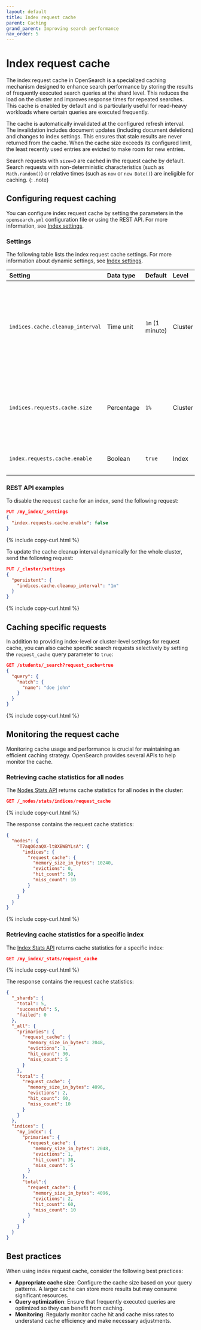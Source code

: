 ```yaml
---
layout: default
title: Index request cache
parent: Caching
grand_parent: Improving search performance
nav_order: 5
---
```


# Index request cache

The index request cache in OpenSearch is a specialized caching mechanism designed to enhance search performance by storing the results of frequently executed search queries at the shard level. This reduces the load on the cluster and improves response times for repeated searches. This cache is enabled by default and is particularly useful for read-heavy workloads where certain queries are executed frequently.

The cache is automatically invalidated at the configured refresh interval. The invalidation includes document updates (including document deletions) and changes to index settings. This ensures that stale results are never returned from the cache. When the cache size exceeds its configured limit, the least recently used entries are evicted to make room for new entries.

Search requests with `size=0` are cached in the request cache by default. Search requests with non-deterministic characteristics (such as `Math.random()`) or relative times (such as `now` or `new Date()`) are ineligible for caching.
{: .note}

## Configuring request caching

You can configure index request cache by setting the parameters in the `opensearch.yml` configuration file or using the REST API. For more information, see [Index settings]({{site.url}}{{site.baseurl}}/install-and-configure/configuring-opensearch/index-settings/).

### Settings

The following table lists the index request cache settings. For more information about dynamic settings, see [Index settings]({{site.url}}{{site.baseurl}}/install-and-configure/configuring-opensearch/index-settings/).

Setting | Data type  | Default | Level | Static/Dynamic | Description
:--- |:-----------|:--------| :--- | :--- | :---
`indices.cache.cleanup_interval` | Time unit  | `1m` (1 minute)  | Cluster | Dynamic | Schedules a recurring background task that cleans up expired entries from the cache at the specified interval. 
`indices.requests.cache.size` | Percentage | `1%`      | Cluster | Static | The cache size as a percentage of the heap size (for example, to use 1% of the heap, specify `1%`). 
`index.requests.cache.enable` | Boolean    | `true`    | Index | Dynamic | Enables or disables the request cache. 


### REST API examples

To disable the request cache for an index, send the following request:

```json
PUT /my_index/_settings
{
  "index.requests.cache.enable": false
}
```
{% include copy-curl.html %}

To update the cache cleanup interval dynamically for the whole cluster, send the following request:

```json
PUT /_cluster/settings
{
  "persistent": {
    "indices.cache.cleanup_interval": "1m"
  }
}
```
{% include copy-curl.html %}

## Caching specific requests

In addition to providing index-level or cluster-level settings for request cache, you can also cache specific search requests selectively by setting the `request_cache` query parameter to `true`:

```json
GET /students/_search?request_cache=true
{
  "query": {
    "match": {
      "name": "doe john"
    }
  }
}
```
{% include copy-curl.html %}

## Monitoring the request cache

Monitoring cache usage and performance is crucial for maintaining an efficient caching strategy. OpenSearch provides several APIs to help monitor the cache.

### Retrieving cache statistics for all nodes

The [Nodes Stats API]({{site.url}}{{site.baseurl}}/api-reference/nodes-apis/nodes-stats/) returns cache statistics for all nodes in the cluster:

```json
GET /_nodes/stats/indices/request_cache
```
{% include copy-curl.html %}

The response contains the request cache statistics:

```json
{
  "nodes": {
    "T7aqO6zaQX-lt8XBWBYLsA": {
      "indices": {
        "request_cache": {
          "memory_size_in_bytes": 10240,
          "evictions": 0,
          "hit_count": 50,
          "miss_count": 10
        }
      }
    }
  }
}
```
{% include copy-curl.html %}

### Retrieving cache statistics for a specific index

The [Index Stats API]({{site.url}}{{site.baseurl}}/api-reference/index-apis/stats/) returns cache statistics for a specific index:

```json
GET /my_index/_stats/request_cache
```
{% include copy-curl.html %}

The response contains the request cache statistics:

```json
{
  "_shards": {
    "total": 5,
    "successful": 5,
    "failed": 0
  },
  "_all": {
    "primaries": {
      "request_cache": {
        "memory_size_in_bytes": 2048,
        "evictions": 1,
        "hit_count": 30,
        "miss_count": 5
      }
    },
    "total": {
      "request_cache": {
        "memory_size_in_bytes": 4096,
        "evictions": 2,
        "hit_count": 60,
        "miss_count": 10
      }
    }
  },
  "indices": {
    "my_index": {
      "primaries": {
        "request_cache": {
          "memory_size_in_bytes": 2048,
          "evictions": 1,
          "hit_count": 30,
          "miss_count": 5
        }
      },
      "total":{
        "request_cache": {
          "memory_size_in_bytes": 4096,
          "evictions": 2,
          "hit_count": 60,
          "miss_count": 10
        }
      }
    }
  }
}
```

## Best practices

When using index request cache, consider the following best practices:

- **Appropriate cache size**: Configure the cache size based on your query patterns. A larger cache can store more results but may consume significant resources.
- **Query optimization**: Ensure that frequently executed queries are optimized so they can benefit from caching.
- **Monitoring**: Regularly monitor cache hit and cache miss rates to understand cache efficiency and make necessary adjustments.